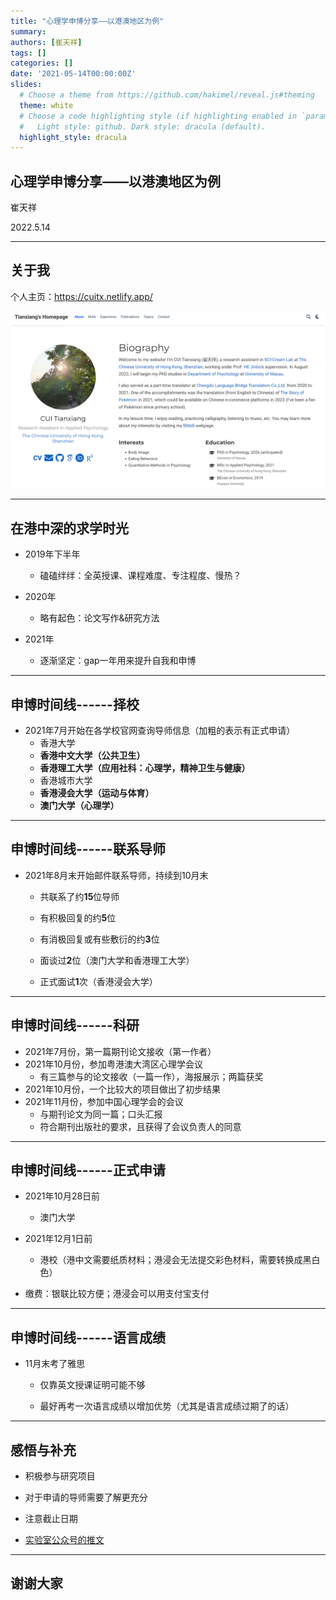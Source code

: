 ```yaml
---
title: "心理学申博分享——以港澳地区为例"
summary: 
authors: [崔天祥]
tags: []
categories: []
date: '2021-05-14T00:00:00Z'
slides:
  # Choose a theme from https://github.com/hakimel/reveal.js#theming
  theme: white
  # Choose a code highlighting style (if highlighting enabled in `params.toml`)
  #   Light style: github. Dark style: dracula (default).
  highlight_style: dracula
---
```


## 心理学申博分享——以港澳地区为例

崔天祥

2022.5.14

---

## 关于我

个人主页：https://cuitx.netlify.app/

![image](homepage-about.png)

---

## 在港中深的求学时光

- 2019年下半年

  - 磕磕绊绊：全英授课、课程难度、专注程度、慢热？

- 2020年

  - 略有起色：论文写作&研究方法

- 2021年

  - 逐渐坚定：gap一年用来提升自我和申博

---

## 申博时间线------择校

- 2021年7月开始在各学校官网查询导师信息（加粗的表示有正式申请）
  - 香港大学
  - **香港中文大学（公共卫生）**
  - **香港理工大学（应用社科：心理学，精神卫生与健康）**
  - 香港城市大学
  - **香港浸会大学（运动与体育）**
  - **澳门大学（心理学）**

---

## 申博时间线------联系导师

- 2021年8月末开始邮件联系导师，持续到10月末

  - 共联系了约**15**位导师

  - 有积极回复的约**5**位

  - 有消极回复或有些敷衍的约**3**位

  - 面谈过**2**位（澳门大学和香港理工大学）

  - 正式面试**1**次（香港浸会大学）

---

## 申博时间线------科研

- 2021年7月份，第一篇期刊论文接收（第一作者）
- 2021年10月份，参加粤港澳大湾区心理学会议
  - 有三篇参与的论文接收（一篇一作），海报展示；两篇获奖
- 2021年10月份，一个比较大的项目做出了初步结果
- 2021年11月份，参加中国心理学会的会议
  - 与期刊论文为同一篇；口头汇报
  - 符合期刊出版社的要求，且获得了会议负责人的同意

---

## 申博时间线------正式申请

- 2021年10月28日前

  - 澳门大学

- 2021年12月1日前

  - 港校（港中文需要纸质材料；港浸会无法提交彩色材料，需要转换成黑白色）

- 缴费：银联比较方便；港浸会可以用支付宝支付

---

## 申博时间线------语言成绩

- 11月末考了雅思

  - 仅靠英文授课证明可能不够

  - 最好再考一次语言成绩以增加优势（尤其是语言成绩过期了的话）

---

## 感悟与补充

- 积极参与研究项目

- 对于申请的导师需要了解更充分

- 注意截止日期

- [实验室公众号的推文](https://mp.weixin.qq.com/s/VuNvgwQ_eGvYmqNe4zsPtQ)

---

## 谢谢大家
